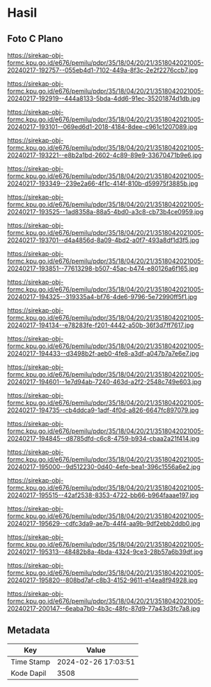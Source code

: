 # Hasil

## Foto C Plano

https://sirekap-obj-formc.kpu.go.id/e676/pemilu/pdpr/35/18/04/20/21/3518042021005-20240217-192757--055eb4d1-7102-449a-8f3c-2e2f2276ccb7.jpg

https://sirekap-obj-formc.kpu.go.id/e676/pemilu/pdpr/35/18/04/20/21/3518042021005-20240217-192919--444a8133-5bda-4dd6-91ec-35201874d1db.jpg

https://sirekap-obj-formc.kpu.go.id/e676/pemilu/pdpr/35/18/04/20/21/3518042021005-20240217-193101--069ed6d1-2018-4184-8dee-c961c1207089.jpg

https://sirekap-obj-formc.kpu.go.id/e676/pemilu/pdpr/35/18/04/20/21/3518042021005-20240217-193221--e8b2a1bd-2602-4c89-89e9-33670471b9e6.jpg

https://sirekap-obj-formc.kpu.go.id/e676/pemilu/pdpr/35/18/04/20/21/3518042021005-20240217-193349--239e2a66-4f1c-414f-810b-d59975f3885b.jpg

https://sirekap-obj-formc.kpu.go.id/e676/pemilu/pdpr/35/18/04/20/21/3518042021005-20240217-193525--1ad8358a-88a5-4bd0-a3c8-cb73b4ce0959.jpg

https://sirekap-obj-formc.kpu.go.id/e676/pemilu/pdpr/35/18/04/20/21/3518042021005-20240217-193701--d4a4856d-8a09-4bd2-a0f7-493a8df1d3f5.jpg

https://sirekap-obj-formc.kpu.go.id/e676/pemilu/pdpr/35/18/04/20/21/3518042021005-20240217-193851--77613298-b507-45ac-b474-e80126a6f165.jpg

https://sirekap-obj-formc.kpu.go.id/e676/pemilu/pdpr/35/18/04/20/21/3518042021005-20240217-194325--319335a4-bf76-4de6-9796-5e72990ff5f1.jpg

https://sirekap-obj-formc.kpu.go.id/e676/pemilu/pdpr/35/18/04/20/21/3518042021005-20240217-194134--e78283fe-f201-4442-a50b-36f3d7ff7617.jpg

https://sirekap-obj-formc.kpu.go.id/e676/pemilu/pdpr/35/18/04/20/21/3518042021005-20240217-194433--d3498b2f-aeb0-4fe8-a3df-a047b7a7e6e7.jpg

https://sirekap-obj-formc.kpu.go.id/e676/pemilu/pdpr/35/18/04/20/21/3518042021005-20240217-194601--1e7d94ab-7240-463d-a2f2-2548c749e603.jpg

https://sirekap-obj-formc.kpu.go.id/e676/pemilu/pdpr/35/18/04/20/21/3518042021005-20240217-194735--cb4ddca9-1adf-4f0d-a826-6647fc897079.jpg

https://sirekap-obj-formc.kpu.go.id/e676/pemilu/pdpr/35/18/04/20/21/3518042021005-20240217-194845--d8785dfd-c6c8-4759-b934-cbaa2a21f414.jpg

https://sirekap-obj-formc.kpu.go.id/e676/pemilu/pdpr/35/18/04/20/21/3518042021005-20240217-195000--9d512230-0d40-4efe-bea1-396c1556a6e2.jpg

https://sirekap-obj-formc.kpu.go.id/e676/pemilu/pdpr/35/18/04/20/21/3518042021005-20240217-195515--42af2538-8353-4722-bb66-b964faaae197.jpg

https://sirekap-obj-formc.kpu.go.id/e676/pemilu/pdpr/35/18/04/20/21/3518042021005-20240217-195629--cdfc3da9-ae7b-44f4-aa9b-9df2ebb2ddb0.jpg

https://sirekap-obj-formc.kpu.go.id/e676/pemilu/pdpr/35/18/04/20/21/3518042021005-20240217-195313--48482b8a-4bda-4324-9ce3-28b57a6b39df.jpg

https://sirekap-obj-formc.kpu.go.id/e676/pemilu/pdpr/35/18/04/20/21/3518042021005-20240217-195820--808bd7af-c8b3-4152-9611-e14ea8f94928.jpg

https://sirekap-obj-formc.kpu.go.id/e676/pemilu/pdpr/35/18/04/20/21/3518042021005-20240217-200147--6eaba7b0-4b3c-48fc-87d9-77a43d3fc7a8.jpg


## Metadata

| Key        | Value               |
| ---------- | ------------------- |
| Time Stamp | 2024-02-26 17:03:51 |
| Kode Dapil | 3508                |




